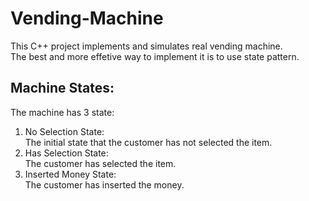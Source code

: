 # Vending-Machine
This C++ project implements and simulates real vending machine.  
The best and more effetive way to implement it is to use state pattern.  
## Machine States:
The machine has 3 state:
1. No Selection State:  
The initial state that the customer has not selected the item.  
2. Has Selection State:  
The customer has selected the item.  
3. Inserted Money State:  
The customer has inserted the money.  

